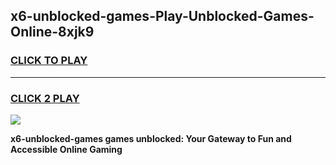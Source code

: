 
## x6-unblocked-games-Play-Unblocked-Games-Online-8xjk9
<h3>
<a href="https://premium76.site?title=x6-unblocked-games&ref=25A">CLICK TO PLAY</a></h3>
<hr>

<h3>
<a href="https://premium76.site?title=x6-unblocked-games&ref=25A">CLICK 2 PLAY</a>
  
</h3>

<a href="https://premium76.site?title=x6-unblocked-games&ref=25A"><img src="https://clearcache.store/games.png"></a>


**x6-unblocked-games games unblocked: Your Gateway to Fun and Accessible Online Gaming**
